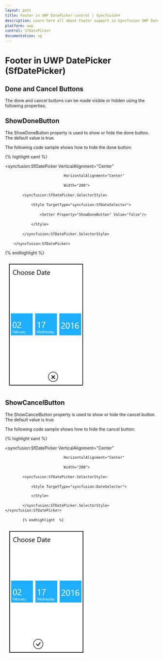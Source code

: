 ```yaml
---
layout: post
title: Footer in UWP DatePicker control | Syncfusion®
description: Learn here all about Footer support in Syncfusion UWP DatePicker (SfDatePicker) control and more.
platform: uwp
control: SfDatePicker
documentation: ug
---
```


# Footer in UWP DatePicker (SfDatePicker)

## Done and Cancel Buttons

The done and cancel buttons can be made visible or hidden using the following properties.

## ShowDoneButton

The ShowDoneButton property is used to show or hide the done button. The default value is true.

The following code sample shows how to hide the done button:

{% highlight xaml %}

<syncfusion:SfDatePicker VerticalAlignment="Center"

                               HorizontalAlignment="Center"

                               Width="200">

            <syncfusion:SfDatePicker.SelectorStyle>

                <Style TargetType="syncfusion:SfDateSelector">

                    <Setter Property="ShowDoneButton" Value="false"/>

                </Style>

            </syncfusion:SfDatePicker.SelectorStyle>  

        </syncfusion:SfDatePicker>
		
{% endhighlight %}

![Features_img11](Features_images/Features_img11.png)




## ShowCancelButton

The ShowCancelButton property is used to show or hide the cancel button. The default value is true.

The following code sample shows how to hide the cancel button:

{% highlight xaml %}



<syncfusion:SfDatePicker VerticalAlignment="Center"

                               HorizontalAlignment="Center"

                               Width="200">

            <syncfusion:SfDatePicker.SelectorStyle>

                <Style TargetType="syncfusion:DateSelector">

<Setter Property="ShowCancelButton" Value="false"/>

                </Style>

            </syncfusion:SfDatePicker.SelectorStyle>        </syncfusion:SfDatePicker>

			{% endhighlight  %}
			
![Features_img12](Features_images/Features_img12.png)
